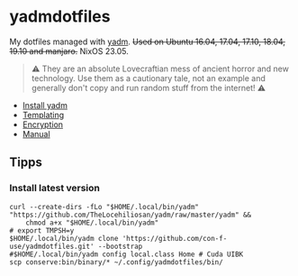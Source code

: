 # yadmdotfiles

My dotfiles managed with [yadm](https://github.com/TheLocehiliosan/yadm).
~~Used on Ubuntu 16.04, 17.04, 17.10, 18.04, 19.10 and manjaro.~~ NixOS 23.05.

> :warning: They are an absolute Lovecraftian mess of ancient horror and new technology.
> Use them as a cautionary tale, not an example and generally don't copy and run random stuff from the internet! :warning:

 - [Install yadm](https://thelocehiliosan.github.io/yadm/docs/install#ubuntu)
 - [Templating](https://thelocehiliosan.github.io/yadm/docs/alternates)
 - [Encryption](https://thelocehiliosan.github.io/yadm/docs/encryption)
 - [Manual](https://github.com/TheLocehiliosan/yadm/blob/master/yadm.md)

## Tipps

### Install latest version

```
curl --create-dirs -fLo "$HOME/.local/bin/yadm" "https://github.com/TheLocehiliosan/yadm/raw/master/yadm" && 
    chmod a+x "$HOME/.local/bin/yadm"
# export TMPSH=y
$HOME/.local/bin/yadm clone 'https://github.com/con-f-use/yadmdotfiles.git' --bootstrap
#$HOME/.local/bin/yadm config local.class Home # Cuda UIBK
scp conserve:bin/binary/* ~/.config/yadmdotfiles/bin/
```

